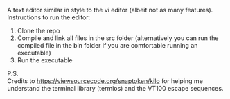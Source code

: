 A text editor similar in style to the vi editor (albeit not as many features).
Instructions to run the editor:
  1. Clone the repo
  2. Compile and link all files in the src folder (alternatively you can run the compiled file in the bin folder if you are comfortable running an executable)
  3. Run the executable
 
 P.S. <br />
 Credits to https://viewsourcecode.org/snaptoken/kilo for helping me understand the terminal library (termios) and the VT100 escape sequences.

